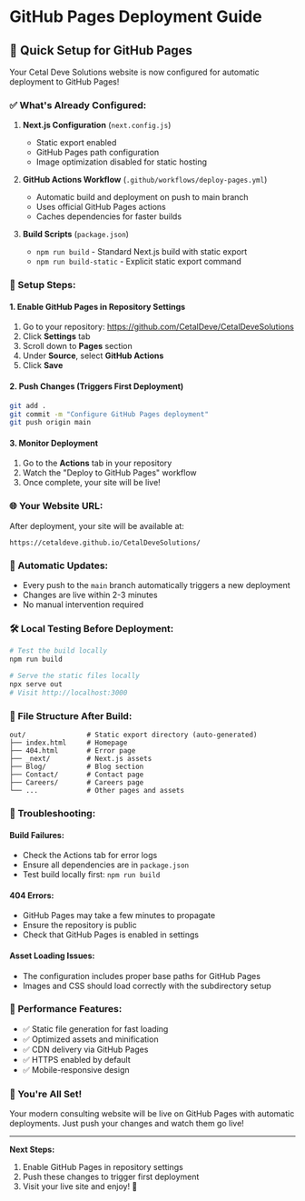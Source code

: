 # GitHub Pages Deployment Guide

## 🚀 Quick Setup for GitHub Pages

Your Cetal Deve Solutions website is now configured for automatic deployment to GitHub Pages!

### ✅ What's Already Configured:

1. **Next.js Configuration** (`next.config.js`)
   - Static export enabled
   - GitHub Pages path configuration
   - Image optimization disabled for static hosting

2. **GitHub Actions Workflow** (`.github/workflows/deploy-pages.yml`)
   - Automatic build and deployment on push to main branch
   - Uses official GitHub Pages actions
   - Caches dependencies for faster builds

3. **Build Scripts** (`package.json`)
   - `npm run build` - Standard Next.js build with static export
   - `npm run build-static` - Explicit static export command

### 🎯 Setup Steps:

#### 1. Enable GitHub Pages in Repository Settings
1. Go to your repository: https://github.com/CetalDeve/CetalDeveSolutions
2. Click **Settings** tab
3. Scroll down to **Pages** section
4. Under **Source**, select **GitHub Actions**
5. Click **Save**

#### 2. Push Changes (Triggers First Deployment)
```bash
git add .
git commit -m "Configure GitHub Pages deployment"
git push origin main
```

#### 3. Monitor Deployment
1. Go to the **Actions** tab in your repository
2. Watch the "Deploy to GitHub Pages" workflow
3. Once complete, your site will be live!

### 🌐 Your Website URL:
After deployment, your site will be available at:
```
https://cetaldeve.github.io/CetalDeveSolutions/
```

### 🔄 Automatic Updates:
- Every push to the `main` branch automatically triggers a new deployment
- Changes are live within 2-3 minutes
- No manual intervention required

### 🛠️ Local Testing Before Deployment:
```bash
# Test the build locally
npm run build

# Serve the static files locally
npx serve out
# Visit http://localhost:3000
```

### 📁 File Structure After Build:
```
out/               # Static export directory (auto-generated)
├── index.html     # Homepage
├── 404.html       # Error page
├── _next/         # Next.js assets
├── Blog/          # Blog section
├── Contact/       # Contact page
├── Careers/       # Careers page
└── ...            # Other pages and assets
```

### 🔧 Troubleshooting:

#### Build Failures:
- Check the Actions tab for error logs
- Ensure all dependencies are in `package.json`
- Test build locally first: `npm run build`

#### 404 Errors:
- GitHub Pages may take a few minutes to propagate
- Ensure the repository is public
- Check that GitHub Pages is enabled in settings

#### Asset Loading Issues:
- The configuration includes proper base paths for GitHub Pages
- Images and CSS should load correctly with the subdirectory setup

### 🚀 Performance Features:
- ✅ Static file generation for fast loading
- ✅ Optimized assets and minification
- ✅ CDN delivery via GitHub Pages
- ✅ HTTPS enabled by default
- ✅ Mobile-responsive design

### 🎉 You're All Set!
Your modern consulting website will be live on GitHub Pages with automatic deployments. Just push your changes and watch them go live!

---

**Next Steps:**
1. Enable GitHub Pages in repository settings
2. Push these changes to trigger first deployment
3. Visit your live site and enjoy! 🎊
